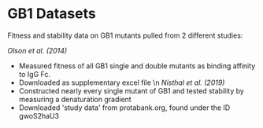 # GB1 Datasets  
Fitness and stability data on GB1 mutants pulled from 2 different studies:

*Olson et al. (2014)*
* Measured fitness of all GB1 single and double mutants as binding affinity to
IgG Fc.
* Downloaded as supplementary excel file
\n
*Nisthal et al. (2019)*
* Constructed nearly every single mutant of GB1 and tested stability by measuring
a denaturation gradient
* Downloaded 'study data' from protabank.org, found under the ID gwoS2haU3
